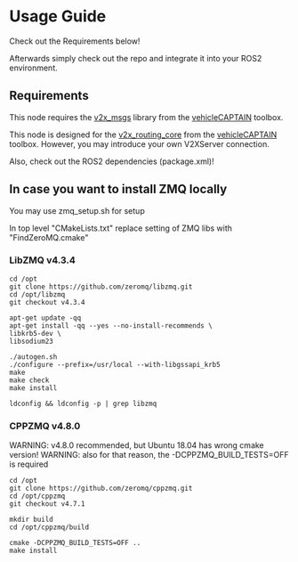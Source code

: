 # Usage Guide
Check out the Requirements below!

Afterwards simply check out the repo and integrate it into your ROS2 environment.

## Requirements
This node requires the [v2x_msgs](https://github.com/virtual-vehicle/v2x_msgs) library from the [vehicleCAPTAIN](https://github.com/virtual-vehicle/vehicle_captain) toolbox.

This node is designed for the [v2x_routing_core](https://github.com/virtual-vehicle/vehicle_captain_routing_core) from the [vehicleCAPTAIN](https://github.com/virtual-vehicle/vehicle_captain) toolbox.
However, you may introduce your own V2XServer connection.

Also, check out the ROS2 dependencies (package.xml)!

## In case you want to install ZMQ locally

You may use zmq_setup.sh for setup

In top level "CMakeLists.txt" replace setting of ZMQ libs with "FindZeroMQ.cmake"

### LibZMQ v4.3.4
```shell
cd /opt
git clone https://github.com/zeromq/libzmq.git
cd /opt/libzmq
git checkout v4.3.4

apt-get update -qq
apt-get install -qq --yes --no-install-recommends \
libkrb5-dev \
libsodium23

./autogen.sh
./configure --prefix=/usr/local --with-libgssapi_krb5
make
make check
make install

ldconfig && ldconfig -p | grep libzmq
```

### CPPZMQ v4.8.0
WARNING: v4.8.0 recommended, but Ubuntu 18.04 has wrong cmake version!
WARNING: also for that reason, the -DCPPZMQ_BUILD_TESTS=OFF is required
```shell
cd /opt
git clone https://github.com/zeromq/cppzmq.git
cd /opt/cppzmq
git checkout v4.7.1

mkdir build
cd /opt/cppzmq/build

cmake -DCPPZMQ_BUILD_TESTS=OFF ..
make install
```
